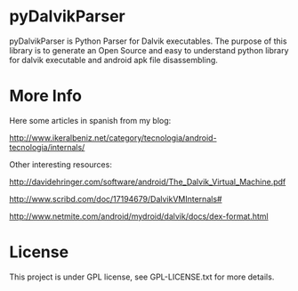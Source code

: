 pyDalvikParser
===============

pyDalvikParser is Python Parser for Dalvik executables. The purpose of this library is to generate an Open Source and easy to understand python library for dalvik executable and android apk file disassembling.




More Info
==============

Here some articles in spanish from my blog: 

http://www.ikeralbeniz.net/category/tecnologia/android-tecnologia/internals/


Other interesting resources:

http://davidehringer.com/software/android/The_Dalvik_Virtual_Machine.pdf

http://www.scribd.com/doc/17194679/DalvikVMInternals#

http://www.netmite.com/android/mydroid/dalvik/docs/dex-format.html




License
========
This project is under GPL license, see GPL-LICENSE.txt for more details.
